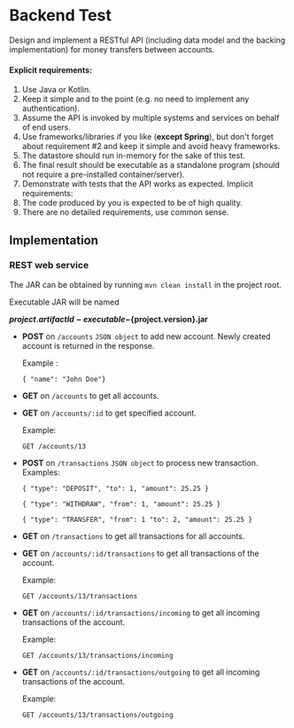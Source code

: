# Backend Test

Design and implement a RESTful API (including data model and the backing implementation) for
money transfers between accounts.

#### Explicit requirements:
1. Use Java or Kotlin.
2. Keep it simple and to the point (e.g. no need to implement any authentication).
3. Assume the API is invoked by multiple systems and services on behalf of end users.
4. Use frameworks/libraries if you like (**except Spring**), but don't forget about
requirement #2 and keep it simple and avoid heavy frameworks.
5. The datastore should run in-memory for the sake of this test.
6. The final result should be executable as a standalone program (should not require a
pre-installed container/server).
7. Demonstrate with tests that the API works as expected.
Implicit requirements:
1. The code produced by you is expected to be of high quality.
2. There are no detailed requirements, use common sense.

## Implementation

### REST web service

The JAR can be obtained by running `mvn clean install` in the project root.

Executable JAR will be named 

  **${project.artifactId}-executable-${project.version}.jar**


+ **POST** on `/accounts` `JSON object` to add new account.
Newly created account is returned in the response.

  Example :
  
  `{ "name": "John Doe"}`

+ **GET** on `/accounts` to get all accounts.

+ **GET** on `/accounts/:id` to get specified account.

  Example: 
  
  `GET /accounts/13`

+ **POST** on `/transactions` `JSON object` to process new transaction.
Examples: 

  `{ "type": "DEPOSIT", "to": 1, "amount": 25.25 }`
  
  `{ "type": "WITHDRAW", "from": 1, "amount": 25.25 }`

  `{ "type": "TRANSFER", "from": 1 "to": 2, "amount": 25.25 }`

+ **GET** on `/transactions` to get all transactions for all accounts.

+ **GET** on `/accounts/:id/transactions` to get all transactions of the account. 

  Example:
  
  `GET /accounts/13/transactions`

+ **GET** on `/accounts/:id/transactions/incoming` to get all incoming transactions of the account. 
  
    Example:
    
    `GET /accounts/13/transactions/incoming`

+ **GET** on `/accounts/:id/transactions/outgoing` to get all incoming transactions of the account. 
  
    Example:
    
    `GET /accounts/13/transactions/outgoing`